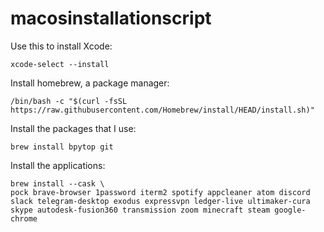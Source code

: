 # macosinstallationscript

Use this to install Xcode:

```
xcode-select --install
```

Install homebrew, a package manager:

```
/bin/bash -c "$(curl -fsSL https://raw.githubusercontent.com/Homebrew/install/HEAD/install.sh)"
```

Install the packages that I use:

```
brew install bpytop git
```

Install the applications:

```
brew install --cask \
pock brave-browser 1password iterm2 spotify appcleaner atom discord slack telegram-desktop exodus expressvpn ledger-live ultimaker-cura skype autodesk-fusion360 transmission zoom minecraft steam google-chrome
```
